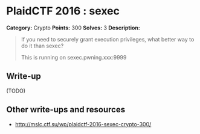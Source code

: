 # PlaidCTF 2016 : sexec

**Category:** Crypto
**Points:** 300
**Solves:** 3
**Description:**

> If you need to securely grant execution privileges, what better way to do it than sexec? 
> 
> 
> This is running on sexec.pwning.xxx:9999

## Write-up

(TODO)

## Other write-ups and resources

* http://mslc.ctf.su/wp/plaidctf-2016-sexec-crypto-300/
